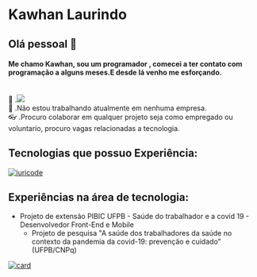 # Kawhan Laurindo

## Olá pessoal 👋

#### Me chamo Kawhan, sou um programador , comecei a ter contato com programação a alguns meses.E desde lá venho me esforçando.

<br/>:purple_heart:&nbsp;.<img src="https://img.shields.io/badge/Microsoft_Outlook-0078D4?style=for-the-badge&logo=microsoft-outlook&logoColor=white
" />
<br/>:star2:&nbsp;.Não estou trabalhando atualmente em nenhuma empresa.
<br/>:eyeglasses:&nbsp;.Procuro colaborar em qualquer projeto seja como empregado ou voluntario, procuro vagas relacionadas a tecnologia.


## Tecnologias que possuo Experiência:
[![iuricode](https://github-readme-stats.vercel.app/api/top-langs/?username=Kawhan&hide=html&layout=compact&theme=tokyonight)](https://github.com/iuricode/)


## Experiências na área de tecnologia:
* Projeto de extensão PIBIC UFPB - Saúde do trabalhador e a covid 19 - Desenvolvedor Front-End e Mobile
   - Projeto de pesquisa "A saúde dos trabalhadores da saúde no contexto da pandemia da covid-19: prevenção e cuidado" (UFPB/CNPq)

[![card](https://github-readme-stats.vercel.app/api?username=Kawhan&theme=tokyonight)](https://github.com/iuricode/)
